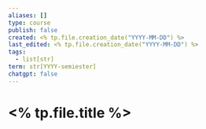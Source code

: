 ```yaml
---
aliases: []
type: course
publish: false
created: <% tp.file.creation_date("YYYY-MM-DD") %>
last_edited: <% tp.file.creation_date("YYYY-MM-DD") %>
tags:
  - list[str]
term: str[YYYY-semiester]
chatgpt: false
---
```

# <% tp.file.title %>